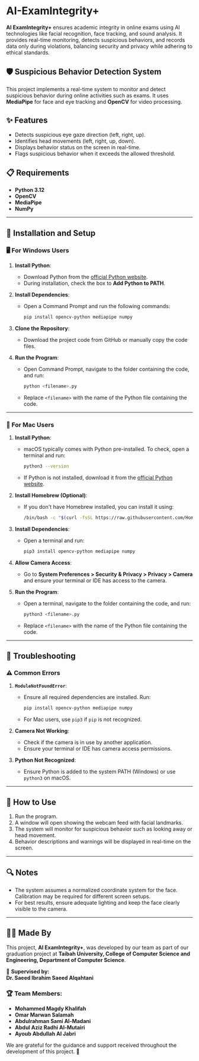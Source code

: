 # AI-ExamIntegrity+

**AI ExamIntegrity+** ensures academic integrity in online exams using AI technologies like facial recognition, face tracking, and sound analysis. It provides real-time monitoring, detects suspicious behaviors, and records data only during violations, balancing security and privacy while adhering to ethical standards.

## 🛡️ Suspicious Behavior Detection System
This project implements a real-time system to monitor and detect suspicious behavior during online activities such as exams. It uses **MediaPipe** for face and eye tracking and **OpenCV** for video processing.

## ✨ Features
- Detects suspicious eye gaze direction (left, right, up).
- Identifies head movements (left, right, up, down).
- Displays behavior status on the screen in real-time.
- Flags suspicious behavior when it exceeds the allowed threshold.

## 📋 Requirements
- **Python 3.12**
- **OpenCV**
- **MediaPipe**
- **NumPy**

---

## 💾 Installation and Setup

### 🖥️ For Windows Users
1. **Install Python**:
   - Download Python from the [official Python website](https://www.python.org/downloads/).
   - During installation, check the box to **Add Python to PATH**.

2. **Install Dependencies**:
   - Open a Command Prompt and run the following commands:
     ```bash
     pip install opencv-python mediapipe numpy
     ```

3. **Clone the Repository**:
   - Download the project code from GitHub or manually copy the code files.

4. **Run the Program**:
   - Open Command Prompt, navigate to the folder containing the code, and run:
     ```bash
     python <filename>.py
     ```
   - Replace `<filename>` with the name of the Python file containing the code.

---

### 🍏 For Mac Users
1. **Install Python**:
   - macOS typically comes with Python pre-installed. To check, open a terminal and run:
     ```bash
     python3 --version
     ```
   - If Python is not installed, download it from the [official Python website](https://www.python.org/downloads/).

2. **Install Homebrew (Optional)**:
   - If you don't have Homebrew installed, you can install it using:
     ```bash
     /bin/bash -c "$(curl -fsSL https://raw.githubusercontent.com/Homebrew/install/HEAD/install.sh)"
     ```

3. **Install Dependencies**:
   - Open a terminal and run:
     ```bash
     pip3 install opencv-python mediapipe numpy
     ```

4. **Allow Camera Access**:
   - Go to **System Preferences > Security & Privacy > Privacy > Camera** and ensure your terminal or IDE has access to the camera.

5. **Run the Program**:
   - Open a terminal, navigate to the folder containing the code, and run:
     ```bash
     python3 <filename>.py
     ```
   - Replace `<filename>` with the name of the Python file containing the code.

---

## 🔧 Troubleshooting

### ⚠️ Common Errors
1. **`ModuleNotFoundError`**:
   - Ensure all required dependencies are installed. Run:
     ```bash
     pip install opencv-python mediapipe numpy
     ```
   - For Mac users, use `pip3` if `pip` is not recognized.

2. **Camera Not Working**:
   - Check if the camera is in use by another application.
   - Ensure your terminal or IDE has camera access permissions.

3. **Python Not Recognized**:
   - Ensure Python is added to the system PATH (Windows) or use `python3` on macOS.

---

## 🎯 How to Use
1. Run the program.
2. A window will open showing the webcam feed with facial landmarks.
3. The system will monitor for suspicious behavior such as looking away or head movement.
4. Behavior descriptions and warnings will be displayed in real-time on the screen.

---

## 🔍 Notes
- The system assumes a normalized coordinate system for the face. Calibration may be required for different screen setups.
- For best results, ensure adequate lighting and keep the face clearly visible to the camera.

---

## 👨‍💻 Made By
This project, **AI ExamIntegrity+**, was developed by our team as part of our graduation project at **Taibah University, College of Computer Science and Engineering, Department of Computer Science**.

📌 **Supervised by:**  
**Dr. Saeed Ibrahim Saeed Alqahtani**  

### 🏆 Team Members:
- **Mohammed Magdy Khalifah**  
- **Omar Marwan Salamah**  
- **Abdulrahman Sami Al-Madani**  
- **Abdul Aziz Radhi Al-Mutairi**  
- **Ayoub Abdullah Al Jabri**

We are grateful for the guidance and support received throughout the development of this project. 🚀